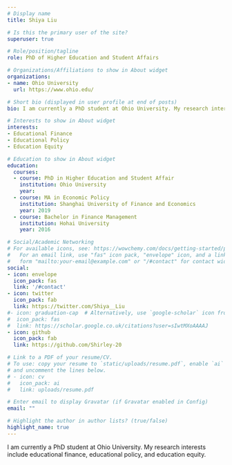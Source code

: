 ```yaml
---
# Display name
title: Shiya Liu

# Is this the primary user of the site?
superuser: true

# Role/position/tagline
role: PhD of Higher Education and Student Affairs

# Organizations/Affiliations to show in About widget
organizations:
- name: Ohio University
  url: https://www.ohio.edu/

# Short bio (displayed in user profile at end of posts)
bio: I am currently a PhD student at Ohio University. My research interests include educational finance, educational policy, and education equity.

# Interests to show in About widget
interests:
- Educational Finance
- Educational Policy
- Education Equity

# Education to show in About widget
education:
  courses:
  - course: PhD in Higher Education and Student Affair
    institution: Ohio University
    year: 
  - course: MA in Economic Policy
    institution: Shanghai University of Finance and Economics
    year: 2019
  - course: Bachelor in Finance Management
    institution: Hohai University
    year: 2016

# Social/Academic Networking
# For available icons, see: https://wowchemy.com/docs/getting-started/page-builder/#icons
#   For an email link, use "fas" icon pack, "envelope" icon, and a link in the
#   form "mailto:your-email@example.com" or "/#contact" for contact widget.
social:
- icon: envelope
  icon_pack: fas
  link: '/#contact'
- icon: twitter
  icon_pack: fab
  link: https://twitter.com/Shiya__Liu
#- icon: graduation-cap  # Alternatively, use `google-scholar` icon from `ai` icon pack
#  icon_pack: fas
#  link: https://scholar.google.co.uk/citations?user=sIwtMXoAAAAJ
- icon: github
  icon_pack: fab
  link: https://github.com/Shirley-20

# Link to a PDF of your resume/CV.
# To use: copy your resume to `static/uploads/resume.pdf`, enable `ai` icons in `params.toml`, 
# and uncomment the lines below.
# - icon: cv
#   icon_pack: ai
#   link: uploads/resume.pdf

# Enter email to display Gravatar (if Gravatar enabled in Config)
email: ""

# Highlight the author in author lists? (true/false)
highlight_name: true
---
```


I am currently a PhD student at Ohio University. My research interests include educational finance, educational policy, and education equity.  

